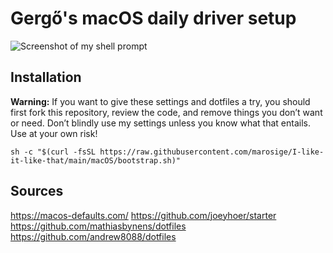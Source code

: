 # Gergő's macOS daily driver setup

![Screenshot of my shell prompt](https://i.imgur.com/EkEtphC.png)

## Installation

**Warning:** If you want to give these settings and dotfiles a try, you should first fork this repository, review the code, and remove things you don’t want or need. Don’t blindly use my settings unless you know what that entails. Use at your own risk!

    sh -c "$(curl -fsSL https://raw.githubusercontent.com/marosige/I-like-it-like-that/main/macOS/bootstrap.sh)"

## Sources
https://macos-defaults.com/
https://github.com/joeyhoer/starter
https://github.com/mathiasbynens/dotfiles
https://github.com/andrew8088/dotfiles
